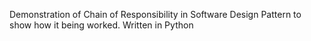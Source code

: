 Demonstration of Chain of Responsibility in Software Design Pattern to show how it being worked. Written in Python
